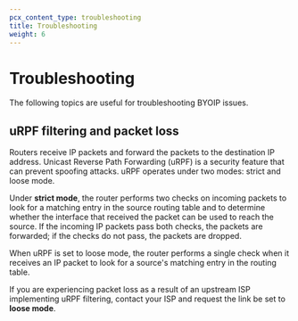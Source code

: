 ```yaml
---
pcx_content_type: troubleshooting
title: Troubleshooting
weight: 6
---
```


# Troubleshooting

The following topics are useful for troubleshooting BYOIP issues.

## uRPF filtering and packet loss

Routers receive IP packets and forward the packets to the destination IP address. Unicast Reverse Path Forwarding (uRPF) is a security feature that can prevent spoofing attacks. uRPF operates under two modes: strict and loose mode.

Under **strict mode**, the router performs two checks on incoming packets to look for a matching entry in the source routing table and to determine whether the interface that received the packet can be used to reach the source. If the incoming IP packets pass both checks, the packets are forwarded; if the checks do not pass, the packets are dropped.

When uRPF is set to loose mode, the router performs a single check when it receives an IP packet to look for a source's matching entry in the routing table.

If you are experiencing packet loss as a result of an upstream ISP implementing uRPF filtering, contact your ISP and request the link be set to **loose mode**.